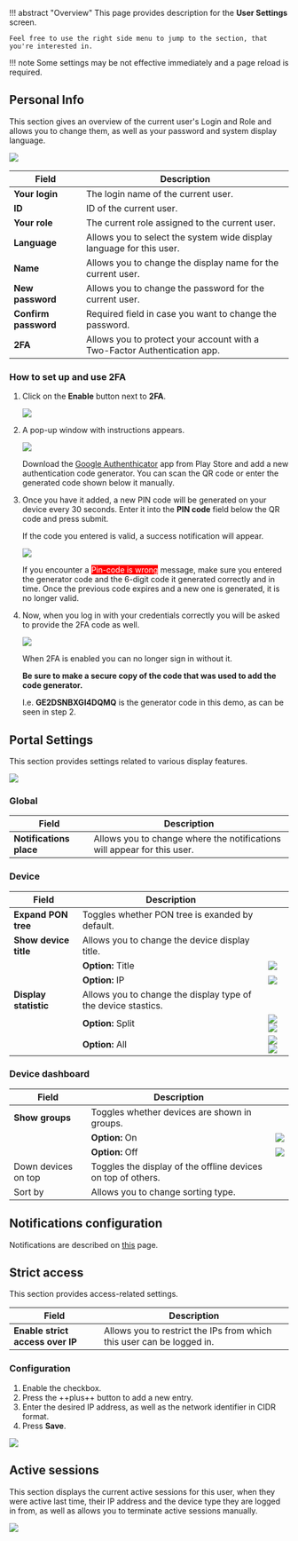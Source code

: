 !!! abstract "Overview"
    This page provides description for the **User Settings** screen.

    Feel free to use the right side menu to jump to the section, that you're interested in.

!!! note
    Some settings may be not effective immediately and a page reload is required.

## Personal Info
This section gives an overview of the current user's Login and Role and allows you to change them, as well as your password and system display language.

![](../assets/user-settings/personal_info.png)

| Field | Description |
| ----- | ----------- |
| **Your login** | The login name of the current user. |
| **ID** | ID of the current user. |
| **Your role** | The current role assigned to the current user. |
| **Language** | Allows you to select the system wide display language for this user. |
| **Name** | Allows you to change the display name for the current user. |
| **New password** | Allows you to change the password for the current user. |
| **Confirm password** | Required field in case you want to change the password. |
| **2FA** | Allows you to protect your account with a Two-Factor Authentication app. |

### How to set up and use 2FA
1. Click on the **Enable** button next to **2FA**.

    ![](../assets/user-settings/2fa_enable.png)

2. A pop-up window with instructions appears.

    ![](../assets/user-settings/2fa_qr.png)

    Download the [Google Authenthicator](https://play.google.com/store/apps/details?id=com.google.android.apps.authenticator2) app from Play Store and add a new authentication code generator. You can scan the QR code or enter the generated code shown below it manually.

3. Once you have it added, a new PIN code will be generated on your device every 30 seconds. Enter it into the **PIN code** field below the QR code and press submit.

    If the code you entered is valid, a success notification will appear.

    ![](../assets/user-settings/2fa_connected.png)

    

    If you encounter a <span style="color:#ffffff; background-color:red;">Pin-code is wrong</span> message, make sure you entered the generator code and the 6-digit code it generated correctly and in time. Once the previous code expires and a new one is generated, it is no longer valid.

4. Now, when you log in with your credentials correctly you will be asked to provide the 2FA code as well.

    ![](../assets/user-settings/2fa_login.png)

    When 2FA is enabled you can no longer sign in without it. 
    
    **Be sure to make a secure copy of the code that was used to add the code generator.**

    I.e. **GE2DSNBXGI4DQMQ** is the generator code in this demo, as can be seen in step 2.

## Portal Settings
This section provides settings related to various display features.

![](../assets/user-settings/portal.png)

### Global
| Field | Description |
| ----- | ----------- |
| **Notifications place** | Allows you to change where the notifications will appear for this user. |

### Device
| Field | Description | |
| ----- | ----------- | - |
| **Expand PON tree** | Toggles whether PON tree is exanded by default. |
| **Show device title** | Allows you to change the device display title. |
| | **Option:** Title | ![](../assets/user-settings/show_device_title_name.png) |
| | **Option:** IP | ![](../assets/user-settings/show_device_title_ip.png) |
| **Display statistic** | Allows you to change the display type of the device stastics. |
| | **Option:** Split | ![](../assets/user-settings/split_statistic_split_1.png) ![](../assets/user-settings/split_statistic_split_2.png)|
| | **Option:** All | ![](../assets/user-settings/split_statistic_all_1.png) ![](../assets/user-settings/split_statistic_all_2.png) |

### Device dashboard
| Field | Description | |
| ----- | ----------- | - |
| **Show groups** | Toggles whether devices are shown in groups. |
| | **Option:** On | ![](../assets/user-settings/device_groups_on.png) |
| | **Option:** Off | ![](../assets/user-settings/device_groups_off.png) |
| Down devices on top | Toggles the display of the offline devices on top of others. |
| Sort by | Allows you to change sorting type. |

## Notifications configuration

Notifications are described on [this](../components/notifications.md) page.

## Strict access
This section provides access-related settings.

| Field | Description |
| ----- | ----------- |
| **Enable strict access over IP** | Allows you to restrict the IPs from which this user can be logged in. |

### Configuration

1. Enable the checkbox.
2. Press the ++plus++ button to add a new entry.
3. Enter the desired IP address, as well as the network identifier in CIDR format.
4. Press **Save**.

![](../assets/user-settings/strict_access.png)

## Active sessions
This section displays the current active sessions for this user, when they were active last time, their IP address and the device type they are logged in from, as well as allows you to terminate active sessions manually.

![](../assets/user-settings/active_sessions.png)